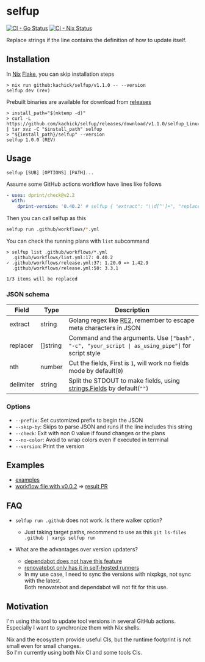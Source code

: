 # selfup

[![CI - Go Status](https://github.com/kachick/selfup/actions/workflows/ci-go.yml/badge.svg?branch=main)](https://github.com/kachick/selfup/actions/workflows/ci-go.yml?query=branch%3Amain+)
[![CI - Nix Status](https://github.com/kachick/selfup/actions/workflows/ci-nix.yml/badge.svg?branch=main)](https://github.com/kachick/selfup/actions/workflows/ci-nix.yml?query=branch%3Amain+)

Replace strings if the line contains the definition of how to update itself.

## Installation

In [Nix](https://nixos.org/) [Flake](https://nixos.wiki/wiki/Flakes), you can skip installation steps

```console
> nix run github:kachick/selfup/v1.1.0 -- --version
selfup dev (rev)
```

Prebuilt binaries are available for download from [releases](https://github.com/kachick/selfup/releases)

```console
> install_path="$(mktemp -d)"
> curl -L https://github.com/kachick/selfup/releases/download/v1.1.0/selfup_Linux_x86_64.tar.gz | tar xvz -C "$install_path" selfup
> "${install_path}/selfup" --version
selfup 1.0.0 (REV)
```

## Usage

```plaintext
selfup [SUB] [OPTIONS] [PATH]...
```

Assume some GitHub actions workflow have lines like follows

```yaml
- uses: dprint/check@v2.2
  with:
    dprint-version: '0.40.2' # selfup { "extract": "\\d[^']+", "replacer": ["dprint", "--version"], "nth": 2 }
```

Then you can call selfup as this

```bash
selfup run .github/workflows/*.yml
```

You can check the running plans with `list` subcommand

```console
> selfup list .github/workflows/*.yml
  .github/workflows/lint.yml:17: 0.40.2
✓ .github/workflows/release.yml:37: 1.20.0 => 1.42.9
  .github/workflows/release.yml:50: 3.3.1

1/3 items will be replaced
```

### JSON schema

| Field     | Type     | Description                                                                                                    |
| --------- | -------- | -------------------------------------------------------------------------------------------------------------- |
| extract   | string   | Golang regex like [RE2](https://github.com/google/re2/wiki/Syntax), remember to escape meta characters in JSON |
| replacer  | []string | Command and the arguments. Use `["bash", "-c", "your_script \| as_using_pipe"]` for script style               |
| nth       | number   | Cut the fields, First is `1`, will work no fields mode by default(`0`)                                         |
| delimiter | string   | Split the STDOUT to make fields, using [strings.Fields](https://pkg.go.dev/strings#Fields) by default(`""`)    |

### Options

- `--prefix`: Set customized prefix to begin the JSON
- `--skip-by`: Skips to parse JSON and runs if the line includes this string
- `--check`: Exit with non 0 value if found changes or the plans
- `--no-color`: Avoid to wrap colors even if executed in terminal
- `--version`: Print the version

## Examples

- [examples](examples)
- [workflow file with v0.0.2](https://github.com/kachick/anylang-template/blob/0d50545d31a5b7b878d2738db38654c23cd37ef4/.github/workflows/reusable-update-nixpkgs-and-versions-in-ci.yml#L68) => [result PR](https://github.com/kachick/anylang-template/pull/24)

## FAQ

- `selfup run .github` does not work. Is there walker option?
  - Just taking target paths, recommend to use as this `git ls-files .github | xargs selfup run`

- What are the advantages over version updaters?
  - [dependabot does not have this feature](https://github.com/dependabot/dependabot-core/issues/9557)
  - [renovatebot only has it in self-hosted runners](https://github.com/renovatebot/renovate/issues/5004)
  - In my use case, I need to sync the versions with nixpkgs, not sync with the latest.\
    Both renovatebot and dependabot will not fit for this use.

## Motivation

I'm using this tool to update tool versions in several GitHub actions.\
Especially I want to synchronize them with Nix shells.

Nix and the ecosystem provide useful CIs, but the runtime footprint is not small even for small changes.\
So I'm currently using both Nix CI and some tools CIs.
